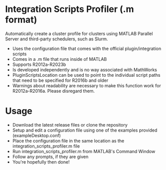 # Integration Scripts Profiler (.m format)
Automatically create a cluster profile for clusters using MATLAB Parallel Server and third-party schedulers, such as Slurm.
- Uses the configuration file that comes with the official plugin/integration scripts
- Comes in a .m file that runs inside of MATLAB
- Supports R2012a-R2023b
- Is developed independently and is no way associated with MathWorks
- PluginScriptsLocation can be used to point to the individual script paths that need to be specified for R2016b and older
- Warnings about readability are necessary to make this function work for R2012a-R2016a. Please disregard them.

# Usage
- Download the latest release files or clone the repository
- Setup and edit a configuration file using one of the examples provided (exampleDesktop.conf)
- Place the configuration file in the same location as the integration_scripts_profiler.m file
- Run integration_scripts_profiler.m from MATLAB's Command Window
- Follow any prompts, if they are given
- You're hopefully then done!
